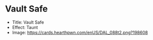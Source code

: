 # Vault Safe
- Title:  Vault Safe
- Effect:  Taunt
- Image:  https://cards.hearthpwn.com/enUS/DAL_088t2.png?198608
